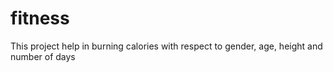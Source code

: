 # fitness
This project help in burning calories with respect to gender, age, height and number of days
